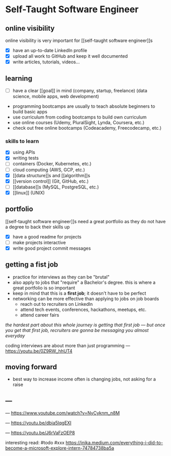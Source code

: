 # Self-Taught Software Engineer

## online visibility

online visibility is very important for [[self-taught software engineer]]s

- [x] have an up-to-date LinkedIn profile
- [x] upload all work to GitHub and keep it well documented
- [x] write articles, tutorials, videos...

## learning

- [ ] have a clear [[goal]] in mind (company, startup, freelance) (data science, mobile apps, web development)
- programming bootcamps are usually to teach absolute beginners to build basic apps
- use curriculum from coding bootcamps to build own curriculum
- use online courses (Udemy, PluralSight, Lynda, Coursera, etc.)
- check out free online bootcamps (Codeacademy, Freecodecamp, etc.)

### skills to learn

- [x] using APIs
- [x] writing tests
- [ ] containers (Docker, Kubernetes, etc.)
- [ ] cloud computing (AWS, GCP, etc.)
- [x] [[data structure]]s and [[algorithm]]s
- [x] [[version control]] (Git, GitHub, etc.)
- [ ] [[database]]s (MySQL, PostgreSQL, etc.)
- [x] [[linux]] (UNIX)

## portfolio

[[self-taught software engineer]]s need a great portfolio as they do not have a degree to back their skills up

- [x] have a good readme for projects
- [ ] make projects interactive
- [x] write good project commit messages

## getting a fist job

- practice for interviews as they can be "brutal"
- also apply to jobs that "require" a Bachelor's degree. this is where a great portfolio is so important
- keep in mind that this is a **first job**; it doesn't have to be perfect
- networking can be more effective than applying to jobs on job boards
  - reach out to recruiters on LinkedIn
  - attend tech events, conferences, hackathons, meetups, etc.
  - attend career fairs

_the hardest part about this whole journey is getting that first job &mdash; but once you get that first job, recruiters are gonna be messaging you almost everyday_

coding interviews are about more than just programming &mdash; <https://youtu.be/0Z9RW_hhUT4>

## moving forward

- best way to increase income often is changing jobs, not asking for a raise

## &mdash;

&mdash; <https://www.youtube.com/watch?v=NyCyknm_n8M>

&mdash; <https://youtu.be/dbia5lqgEXI>

&mdash; <https://youtu.be/J6rVaFzOEP8>

interesting read: #todo #xxx <https://inika.medium.com/everything-i-did-to-become-a-microsoft-explore-intern-74784738ba5a>
